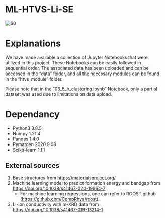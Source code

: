 # ML-HTVS-Li-SE

![60](https://user-images.githubusercontent.com/127708528/231926233-2e95b610-b8d0-41b6-bdfb-9aece7d0ed9e.png)


# Explanations
We have made available a collection of Jupyter Notebooks that were utilized in this project. These Notebooks can be easily followed in sequential order. The associated data has been uploaded and can be accessed in the “data” folder, and all the necessary modules can be found in the “htvs_module” folder.

Please note that in the “03_5_h_clustering.ipynb” Notebook, only a partial dataset was used due to limitations on data upload.

# Dependancy
- Python3 3.8.5
- Numpy 1.21.4
- Pandas 1.4.0
- Pymatgen 2020.9.08
- Scikit-learn 1.1.1

## External sources
  1. Base structures from https://materialsproject.org/
  2. Machine learning model to predict formation energy and bandgap from https://doi.org/10.1038/s41467-020-19964-7
      - For machine learning regressions, one can refer to ROOST github (https://github.com/CompRhys/roost).
  4. Li-ion conductivity with m-XRD data from https://doi.org/10.1038/s41467-019-13214-1

